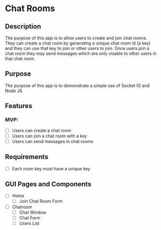 # Chat Rooms
## Description
The purpose of this app is to allow users to create and join chat rooms. They can create a chat room by generating a unique chat room id (a key) and they can use that key to join or other users to join. Once users join a chat room they may send messages which are only visable to other users in that chat room.
## Purpose
The purpose of this app is to demonstrate a simple use of Socket IO and Node JS
## Features
### MVP:
- [ ] Users can create a chat room
- [ ] Users can join a chat room with a key
- [ ] Users can send messages in chat rooms
## Requirements
- [ ] Each room key must have a unique key

## GUI Pages and Components
- [ ] Home
  - [ ] Join Chat Room Form
- [ ] Chatroom
  - [ ] Chat Window
  - [ ] Chat Form
  - [ ] Users List